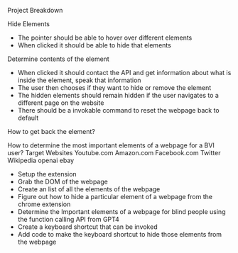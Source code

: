 Project Breakdown

Hide Elements
- The pointer should be able to hover over different elements
- When clicked it should be able to hide that elements

Determine contents of the element
- When clicked it should contact the API and get information about what is inside the element, speak that information
- The user then chooses if they want to hide or remove the element
- The hidden elements should remain hidden if the user navigates to a different page on the website
- There should be a invokable command to reset the webpage back to default

How to get back the element?

How to determine the most important elements of a webpage for a BVI user?
Target Websites
   Youtube.com
   Amazon.com
   Facebook.com
   Twitter
   Wikipedia
   openai
   ebay



- Setup the extension 
- Grab the DOM of the webpage
- Create an list of all the elements of the webpage 
- Figure out how to hide a particular element of a webpage from the chrome extension
- Determine the Important elements of a webpage for blind people using the function calling API from GPT4
- Create a keyboard shortcut that can be invoked
- Add code to make the keyboard shortcut to hide those elements from the webpage

